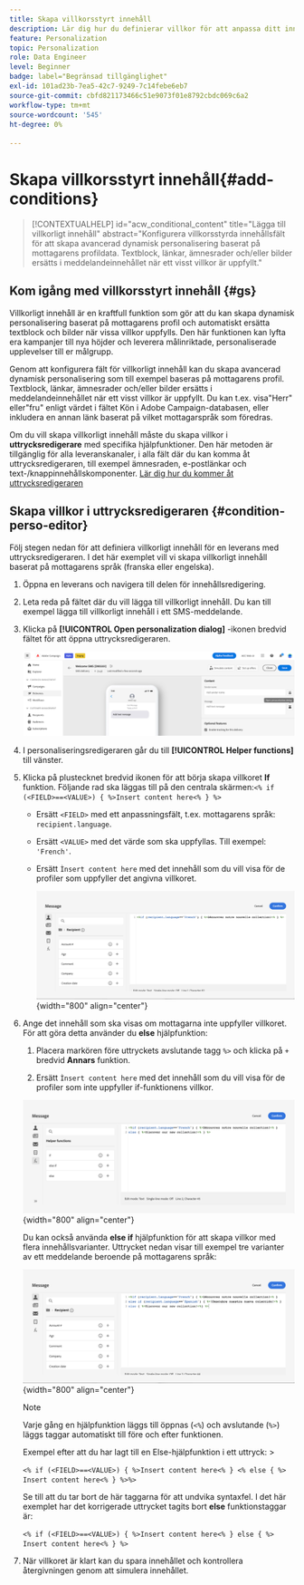 ```yaml
---
title: Skapa villkorsstyrt innehåll
description: Lär dig hur du definierar villkor för att anpassa ditt innehåll i Adobe Campaign Web
feature: Personalization
topic: Personalization
role: Data Engineer
level: Beginner
badge: label="Begränsad tillgänglighet"
exl-id: 101ad23b-7ea5-42c7-9249-7c14febe6eb7
source-git-commit: cbfd821173466c51e9073f01e8792cbdc069c6a2
workflow-type: tm+mt
source-wordcount: '545'
ht-degree: 0%

---
```


# Skapa villkorsstyrt innehåll{#add-conditions}

>[!CONTEXTUALHELP]
>id="acw_conditional_content"
>title="Lägga till villkorligt innehåll"
>abstract="Konfigurera villkorsstyrda innehållsfält för att skapa avancerad dynamisk personalisering baserat på mottagarens profildata. Textblock, länkar, ämnesrader och/eller bilder ersätts i meddelandeinnehållet när ett visst villkor är uppfyllt."

## Kom igång med villkorsstyrt innehåll {#gs}

Villkorligt innehåll är en kraftfull funktion som gör att du kan skapa dynamisk personalisering baserat på mottagarens profil och automatiskt ersätta textblock och bilder när vissa villkor uppfylls. Den här funktionen kan lyfta era kampanjer till nya höjder och leverera målinriktade, personaliserade upplevelser till er målgrupp.

Genom att konfigurera fält för villkorligt innehåll kan du skapa avancerad dynamisk personalisering som till exempel baseras på mottagarens profil. Textblock, länkar, ämnesrader och/eller bilder ersätts i meddelandeinnehållet när ett visst villkor är uppfyllt. Du kan t.ex. visa&quot;Herr&quot; eller&quot;fru&quot; enligt värdet i fältet Kön i Adobe Campaign-databasen, eller inkludera en annan länk baserat på vilket mottagarspråk som föredras.

Om du vill skapa villkorligt innehåll måste du skapa villkor i **uttrycksredigerare** med specifika hjälpfunktioner. Den här metoden är tillgänglig för alla leveranskanaler, i alla fält där du kan komma åt uttrycksredigeraren, till exempel ämnesraden, e-postlänkar och text-/knappinnehållskomponenter. [Lär dig hur du kommer åt uttrycksredigeraren](gs-personalization.md/#access)

<!--In addition to the expression editor, you can leverage a dedicated **conditional content builder** when designing an email that allows you to build conditions using profile attributes only. [Learn how to create conditional content in emails](#condition-condition-builder)-->

## Skapa villkor i uttrycksredigeraren {#condition-perso-editor}

Följ stegen nedan för att definiera villkorligt innehåll för en leverans med uttrycksredigeraren. I det här exemplet vill vi skapa villkorligt innehåll baserat på mottagarens språk (franska eller engelska).

1. Öppna en leverans och navigera till delen för innehållsredigering.

1. Leta reda på fältet där du vill lägga till villkorligt innehåll. Du kan till exempel lägga till villkorligt innehåll i ett SMS-meddelande.

1. Klicka på **[!UICONTROL Open personalization dialog]** -ikonen bredvid fältet för att öppna uttrycksredigeraren.

   ![](assets/open-perso-editor-sms.png)

1. I personaliseringsredigeraren går du till **[!UICONTROL Helper functions]** till vänster.

1. Klicka på plustecknet bredvid ikonen för att börja skapa villkoret **If** funktion. Följande rad ska läggas till på den centrala skärmen:`<% if (<FIELD>==<VALUE>) { %>Insert content here<% } %>`

   * Ersätt `<FIELD>` med ett anpassningsfält, t.ex. mottagarens språk: `recipient.language`.
   * Ersätt `<VALUE>` med det värde som ska uppfyllas. Till exempel: `'French'`.
   * Ersätt `Ìnsert content here` med det innehåll som du vill visa för de profiler som uppfyller det angivna villkoret.

     ![](assets/condition-sample1.png){width="800" align="center"}

1. Ange det innehåll som ska visas om mottagarna inte uppfyller villkoret. För att göra detta använder du **else** hjälpfunktion:

   1. Placera markören före uttryckets avslutande tagg `%>` och klicka på `+` bredvid **Annars** funktion.

   1. Ersätt `Ìnsert content here` med det innehåll som du vill visa för de profiler som inte uppfyller if-funktionens villkor.

   ![](assets/condition-sample2.png){width="800" align="center"}

   Du kan också använda **else if** hjälpfunktion för att skapa villkor med flera innehållsvarianter. Uttrycket nedan visar till exempel tre varianter av ett meddelande beroende på mottagarens språk:

   ![](assets/condition-sample3.png){width="800" align="center"}

   >[!NOTE]
   >
   >Varje gång en hjälpfunktion läggs till öppnas (`<%`) och avslutande (`%>`) läggs taggar automatiskt till före och efter funktionen.
   >
   >Exempel efter att du har lagt till en Else-hjälpfunktion i ett uttryck: >
   >
   >`<% if (<FIELD>==<VALUE>) { %>Insert content here<% } <% else { %> Insert content here<% } %>%>`
   >
   >Se till att du tar bort de här taggarna för att undvika syntaxfel. I det här exemplet har det korrigerade uttrycket tagits bort **else** funktionstaggar är:
   >
   >`<% if (<FIELD>==<VALUE>) { %>Insert content here<% } else { %> Insert content here<% } %>`

1. När villkoret är klart kan du spara innehållet och kontrollera återgivningen genom att simulera innehållet.

<!--SECTION REMOVED FOR LA > CONDITIONAL CONTENT NOT AVAILABLE ANYMORE FROM THE DEDICATED MENU IN THE EMAIL DESIGNER. ONLY THE EXPRESSION EDITOR IS AVAILABLE FOR NOW

## Create conditional content in emails {#condition-condition-builder}

Conditional content in emails can be created in two ways:
* In the expression editor by building a condition with helper functions,
* In a dedicated conditional content builder that is accessible when designing an email.

Detailed information on how to create conditions using the expression editor is available [here](#condition-perso-editor). The following section provides step-by-step instructions on how to create conditions using the email designer's conditional content capability. In this example, we want to create an email message with multiple variants based on the recipients' language. Follow these steps:

1. Create or open an email delivery, edit its content, and click the **[!UICONTROL Edit email body]** button to open the email designing workspace.

1. Select a content component and click the **[!UICONTROL Enable conditional content]** icon.

    ![](assets/condition-email-enable.png){width="800" align="center"}

1. The **[!UICONTROL Conditional Content]** pane opens on the left-hand side of the screen. In this pane, you can create multiple variants of the selected content component using conditions.

1. Configure your first variant. Hover over **[!UICONTROL Variant - 1]** in the **[!UICONTROL Conditional Content]** pane and click the **[!UICONTROL Add condition]** icon.

1. A query modeler appears. Use profile attributes to create the condition for the first variant of the message and click **[!UICONTROL Confirm]**. In this example, we are creating a rule targeting recipients whose language is 'French'.

    ![](assets/condition-email-rule.png){width="800" align="center"}

1. The rule is now associated to the variant. For better readability, we recommend renaming the variant by clicking the ellipsis menu.

1. Configure how the component should display if the rule is met when sending the message. In this example, we want to display the text in French if it is the recipient's preferred language.

    ![](assets/condition-email-variant1.png){width="800" align="center"}

1. Add as many variants as needed for the content component. You can switch between the variants at any time to check how the content component will display based on their conditional rules.

    >[!NOTE]
    >If none of the rules defined in the variants are met when sending the message, the content component will display the content defined in the **[!UICONTROL Default variant]** from the **[!UICONTROL Conditional Content]** pane.
-->